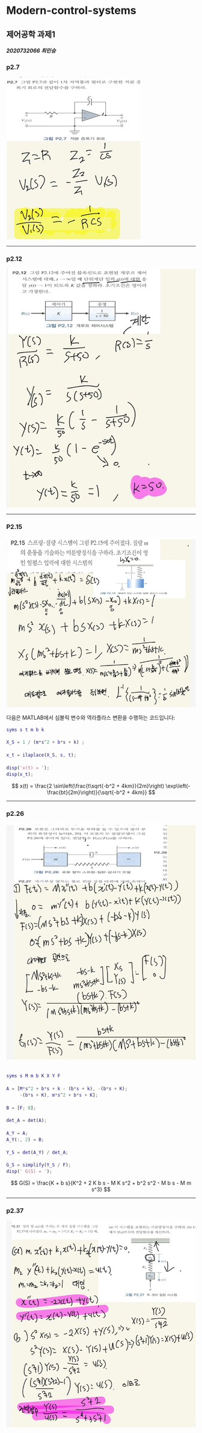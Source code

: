 # Modern-control-systems
## 제어공학 과제1                    
##### 2020732066 최민승

### p2.7

![이미지 설명](https://github.com/minseong124123123/modern-contreol-systems/blob/4e71741580cd9d20e29b6a3a9d7c81c9160669e8/P2.7.png)

---

### p2.12

![이미지 설명](https://github.com/minseong124123123/modern-contreol-systems/blob/b576fd5db6ce8bdda62c8a4a8c088977db1e2721/P2.12.png)

---

### P2.15

![이미지 설명](https://github.com/minseong124123123/modern-contreol-systems/blob/26fbfeb11112208a0adb2438666e7a5fc950e8b6/P2.15.png)

다음은 MATLAB에서 심볼릭 변수와 역라플라스 변환을 수행하는 코드입니다:

```matlab
syms s t m b k 

X_S = 1 / (m*s^2 + b*s + k) ;

x_t = ilaplace(X_S, s, t);

disp('x(t) = ');
disp(x_t);

```

$$
x(t) = \frac{2 \sin\left(\frac{t\sqrt{-b^2 + 4km}}{2m}\right) \exp\left(-\frac{bt}{2m}\right)}{\sqrt{-b^2 + 4km}}
$$

---

### p2.26

![이미지 설명](https://github.com/minseong124123123/modern-contreol-systems/blob/405f79abac5993ce8b14e41386df7e4c4308d5c9/P2.26.png)

```matlab

syms s M m b K X Y F 

A = [M*s^2 + b*s + k - (b*s + k), -(b*s + K);
     -(b*s + K), m*s^2 + b*s + K];

B = [F; 0];

det_A = det(A);

A_Y = A;
A_Y(:, 2) = B;

Y_S = det(A_Y) / det_A;

G_S = simplify(Y_S / F);
disp(' G(S) = ');

```

$$
G(S) = \frac{K + b s}{K^2 + 2 K b s - M K s^2 + b^2 s^2 - M b s - M m s^3}
$$

---

### p2.37

![이미지 설명](https://github.com/minseong124123123/modern-contreol-systems/blob/1d4620c873e240fd89365f4a429e9479e6e81bab/P2.37.png)
